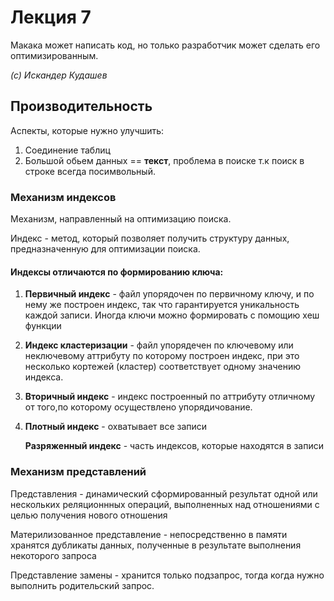 # Лекция 7

Макака может написать код, но только разработчик может сделать его оптимизированным.

_(с) Искандер Кудашев_

## Производительность

Аспекты, которые нужно улучшить:

1) Соединение таблиц
2) Большой обьем данных == **текст**, проблема в поиске т.к поиск в строке всегда посимвольный.

### Механизм индексов

Механизм, направленный на оптимизацию поиска.

Индекс - метод, который позволяет получить структуру данных, предназначенную для оптимизации поиска.

#### Индексы отличаются по формированию ключа:

1) **Первичный индекс** - файл упорядочен по первичному ключу, и по нему же построен индекс, так что гарантируется уникальность каждой записи. Иногда ключи можно формировать с помощию хеш функции

2) **Индекс кластеризации** - файл упорядечен по ключевому или неключевому аттрибуту по которому построен индекс, при это несколько кортежей (кластер) соответствует одному значению индекса.

3) **Вторичный индекс** - индекс построенный по аттрибуту отличному от того,по которому осуществлено упорядичование.

4) 
    **Плотный индекс** - охватывает все записи

   **Разряженный индекс** - часть индексов, которые находятся в записи

### Механизм представлений 

Представления - динамический сформированный результат одной или нескольких реляционнных операций, выполненных над отношениями с целью получения нового отношения

Материлизованное представление - непосредственно в памяти хранятся дубликаты данных, полученные в результате выполнения некоторого запроса

Представление замены - хранится только подзапрос, тогда когда нужно выполнить родительский запрос.
